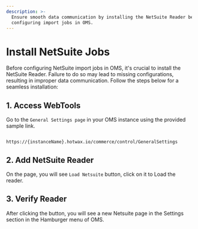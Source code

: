 ```yaml
---
description: >-
  Ensure smooth data communication by installing the NetSuite Reader before
  configuring import jobs in OMS.
---
```


# Install NetSuite Jobs

Before configuring NetSuite import jobs in OMS, it's crucial to install the NetSuite Reader. Failure to do so may lead to missing configurations, resulting in improper data communication. Follow the steps below for a seamless installation:

## 1. Access WebTools

Go to the `General Settings page` in your OMS instance using the provided sample link.

```

https://{instanceName}.hotwax.io/commerce/control/GeneralSettings

```

## 2. Add NetSuite Reader

On the page, you will see `Load Netsuite` button, click on it to Load the reader.

## 3. Verify Reader

After clicking the button, you will see a new Netsuite page in the Settings section in the Hamburger menu of OMS.
